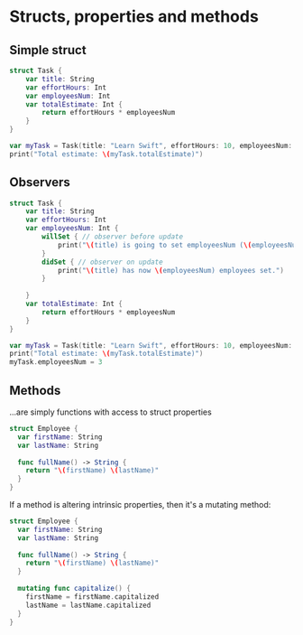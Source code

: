 # Structs, properties and methods
## Simple struct
```swift
struct Task {
    var title: String
    var effortHours: Int
    var employeesNum: Int
    var totalEstimate: Int {
        return effortHours * employeesNum
    }
}

var myTask = Task(title: "Learn Swift", effortHours: 10, employeesNum: 2)
print("Total estimate: \(myTask.totalEstimate)")
```

## Observers
```swift
struct Task {
    var title: String
    var effortHours: Int
    var employeesNum: Int {
        willSet { // observer before update
            print("\(title) is going to set employeesNum (\(employeesNum) so far...)")
        }
        didSet { // observer on update
            print("\(title) has now \(employeesNum) employees set.")
        }
        
    }
    var totalEstimate: Int {
        return effortHours * employeesNum
    }
}

var myTask = Task(title: "Learn Swift", effortHours: 10, employeesNum: 2)
print("Total estimate: \(myTask.totalEstimate)")
myTask.employeesNum = 3
```

## Methods
...are simply functions with access to struct properties
```swift
struct Employee {
  var firstName: String
  var lastName: String
  
  func fullName() -> String {
    return "\(firstName) \(lastName)"
  }
}
```

If a method is altering intrinsic properties, then it's a mutating method:
```swift
struct Employee {
  var firstName: String
  var lastName: String
  
  func fullName() -> String {
    return "\(firstName) \(lastName)"
  }
  
  mutating func capitalize() {
    firstName = firstName.capitalized
    lastName = lastName.capitalized
  }
}
```
